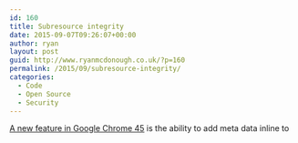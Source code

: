 ```yaml
---
id: 160
title: Subresource integrity
date: 2015-09-07T09:26:07+00:00
author: ryan
layout: post
guid: http://www.ryanmcdonough.co.uk/?p=160
permalink: /2015/09/subresource-integrity/
categories:
  - Code
  - Open Source
  - Security
---
```

[A new feature in Google Chrome 45](https://www.chromestatus.com/feature/6183089948590080) is the ability to add meta data inline to <script> and <link rel=&#8221;stylesheet&#8221;> elements which will allow the browser to determine if the resource which has been downloaded is the same as the author intended.

This is done by adding integrity  metadata to the element inline such as:

> <link rel=&#8221;stylesheet&#8221; href=&#8221;this\_is\_verified.css&#8221; integrity=&#8221;sha256-qvuZLpjL9TNV6yI1kNdGCPnSTrWM6Y0ILEzzyvA9hGY=&#8221;>

You would generate the base64 encoded version of the SHA256 hash with the following command:

> cat this\_is\_verified.css| openssl dgst -sha256 -binary | openssl enc -base64 -A

If the hash doesn&#8217;t match the file and the integrity is compromised the browser will not load the resource.

This is currently in development for Firefox as well, though no news on Edge or Safari for implementation.
